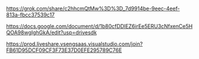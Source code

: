 https://grok.com/share/c2hhcmQtMw%3D%3D_7d9914be-9eec-4eef-813a-fbcc37539c17

https://docs.google.com/document/d/1b80cfDDlEZ6irEe5ERU3cNfxenCe5HQOA98wgIghGkA/edit?usp=drivesdk




https://prod.liveshare.vsengsaas.visualstudio.com/join?FB61D95DCF09CF3F73E37D0EFE295789C76E
